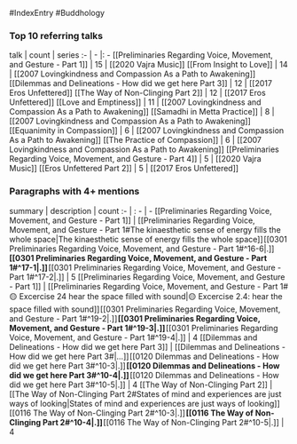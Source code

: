 #IndexEntry #Buddhology

### Top 10 referring talks
talk | count | series
:- | - |: -
[[Preliminaries Regarding Voice, Movement, and Gesture - Part 1]] | 15 | [[2020 Vajra Music]]
[[From Insight to Love]] | 14 | [[2007 Lovingkindness and Compassion As a Path to Awakening]]
[[Dilemmas and Delineations - How did we get here Part 3]] | 12 | [[2017 Eros Unfettered]]
[[The Way of Non-Clinging Part 2]] | 12 | [[2017 Eros Unfettered]]
[[Love and Emptiness]] | 11 | [[2007 Lovingkindness and Compassion As a Path to Awakening]]
[[Samadhi in Metta Practice]] | 8 | [[2007 Lovingkindness and Compassion As a Path to Awakening]]
[[Equanimity in Compassion]] | 6 | [[2007 Lovingkindness and Compassion As a Path to Awakening]]
[[The Practice of Compassion]] | 6 | [[2007 Lovingkindness and Compassion As a Path to Awakening]]
[[Preliminaries Regarding Voice, Movement, and Gesture - Part 4]] | 5 | [[2020 Vajra Music]]
[[Eros Unfettered Part 2]] | 5 | [[2017 Eros Unfettered]]

### Paragraphs with 4+ mentions
summary | description | count
:- | : - | -
[[Preliminaries Regarding Voice, Movement, and Gesture - Part 1]] | [[Preliminaries Regarding Voice, Movement, and Gesture - Part 1#The kinaesthetic sense of energy fills the whole space\|The kinaesthetic sense of energy fills the whole space]] [[0301 Preliminaries Regarding Voice, Movement, and Gesture - Part 1#^16-6\|.]] **[[0301 Preliminaries Regarding Voice, Movement, and Gesture - Part 1#^17-1\|.]]** [[0301 Preliminaries Regarding Voice, Movement, and Gesture - Part 1#^17-2\|.]] | 5
[[Preliminaries Regarding Voice, Movement, and Gesture - Part 1]] | [[Preliminaries Regarding Voice, Movement, and Gesture - Part 1#🟡 Excercise 24 hear the space filled with sound\|🟡 Excercise 2.4: hear the space filled with sound]] [[0301 Preliminaries Regarding Voice, Movement, and Gesture - Part 1#^19-2\|.]] **[[0301 Preliminaries Regarding Voice, Movement, and Gesture - Part 1#^19-3\|.]]** [[0301 Preliminaries Regarding Voice, Movement, and Gesture - Part 1#^19-4\|.]] | 4
[[Dilemmas and Delineations - How did we get here Part 3]] | [[Dilemmas and Delineations - How did we get here Part 3#\|...]] [[0120 Dilemmas and Delineations - How did we get here Part 3#^10-3\|.]] **[[0120 Dilemmas and Delineations - How did we get here Part 3#^10-4\|.]]** [[0120 Dilemmas and Delineations - How did we get here Part 3#^10-5\|.]] | 4
[[The Way of Non-Clinging Part 2]] | [[The Way of Non-Clinging Part 2#States of mind and experiences are just ways of looking\|States of mind and experiences are just ways of looking]] [[0116 The Way of Non-Clinging Part 2#^10-3\|.]] **[[0116 The Way of Non-Clinging Part 2#^10-4\|.]]** [[0116 The Way of Non-Clinging Part 2#^10-5\|.]] | 4

